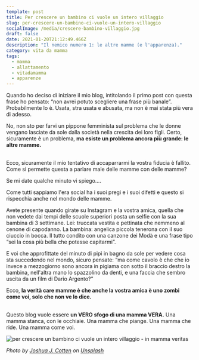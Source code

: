 ```yaml
---
template: post
title: Per crescere un bambino ci vuole un intero villaggio
slug: per-crescere-un-bambino-ci-vuole-un-intero-villaggio
socialImage: /media/crescere-bambino-villaggio.jpg
draft: false
date: 2021-01-20T21:12:49.466Z
description: "Il nemico numero 1: le altre mamme (e l'apparenza)."
category: vita da mamma
tags:
  - mamma
  - allattamento
  - vitadamamma
  - apparenze
---
```

Quando ho deciso di iniziare il mio blog, intitolando il primo post con questa frase ho pensato: “non avrei potuto scegliere una frase più banale”. Probabilmente lo è. Usata, stra usata e abusata, ma non è mai stata più vera di adesso.

No, non sto per farvi un pippone femminista sul problema che le donne vengano lasciate da sole dalla società nella crescita dei loro figli. Certo, sicuramente è un problema, **ma esiste un problema ancora più grande: le altre mamme.**

\
Ecco, sicuramente il mio tentativo di accaparrarmi la vostra fiducia è fallito. Come si permette questa a parlare male delle mamme con delle mamme?

Se mi date qualche minuto vi spiego....

Come tutti sappiamo l'era social ha i suoi pregi e i suoi difetti e questo si rispecchia anche nel mondo delle mamme. 

Avete presente quando girate su Instagram e la vostra amica, quella che non vedete dai tempi delle scuole superiori posta un selfie con la sua bambina di 3 settimane. Lei: truccata vestita e pettinata che nemmeno al cenone di capodanno. La bambina: angelica piccola tenerona con il suo ciuccio in bocca. Il tutto condito con una canzone dei Modà e una frase tipo “sei la cosa più bella che potesse capitarmi”.

E voi che approfittate del minuto di pipì in bagno da sole per vedere cosa sta succedendo nel mondo, sicuro pensate: “ma come cavolo è che che io invece a mezzogiorno sono ancora in pigiama con sotto il braccio destro la bambina, nell'altra mano lo spazzolino da denti, e una faccia che sembro uscita da un film di Dario Argento?”

Ecco, **la verità care mamme è che anche la vostra amica è uno zombi come voi, solo che non ve lo dice.**

\
Questo blog vuole essere **un VERO sfogo di una mamma VERA.** Una mamma stanca, con le occhiaie. Una mamma che piange. Una mamma che ride. Una mamma come voi.

![per crescere un bambino ci vuole un intero villaggio - in mamma veritas](/media/joshua-j-cotten-i8w4s4zdapk-unsplash.jpg "per crescere un bambino ci vuole un intero villaggio - in mamma veritas")

*<span>Photo by <a href="https://unsplash.com/@jcotten?utm_source=unsplash&amp;utm_medium=referral&amp;utm_content=creditCopyText">Joshua J. Cotten</a> on <a href="https://unsplash.com/?utm_source=unsplash&amp;utm_medium=referral&amp;utm_content=creditCopyText">Unsplash</a></span>*